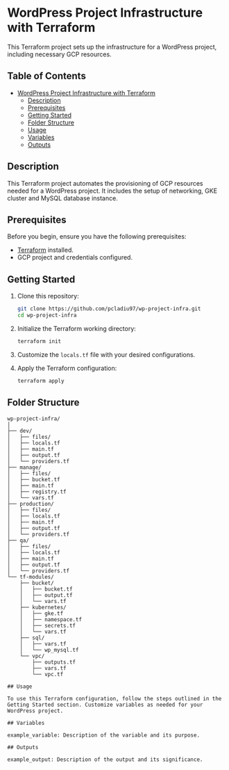 # WordPress Project Infrastructure with Terraform

This Terraform project sets up the infrastructure for a WordPress project, including necessary GCP resources.

## Table of Contents

- [WordPress Project Infrastructure with Terraform](#wordpress-project-infrastructure-with-terraform)
  - [Description](#description)
  - [Prerequisites](#prerequisites)
  - [Getting Started](#getting-started)
  - [Folder Structure](#folder-structure)
  - [Usage](#usage)
  - [Variables](#variables)
  - [Outputs](#outputs)

## Description

This Terraform project automates the provisioning of GCP resources needed for a WordPress project. It includes the setup of networking, GKE cluster and MySQL database instance.

## Prerequisites

Before you begin, ensure you have the following prerequisites:

- [Terraform](https://www.terraform.io/downloads.html) installed.
- GCP project and credentials configured.

## Getting Started

1. Clone this repository:

    ```bash
    git clone https://github.com/pcladiu97/wp-project-infra.git
    cd wp-project-infra
    ```

2. Initialize the Terraform working directory:

    ```bash
    terraform init
    ```

3. Customize the `locals.tf` file with your desired configurations.

4. Apply the Terraform configuration:

    ```bash
    terraform apply
    ```

## Folder Structure

```plaintext
wp-project-infra/
│
├── dev/
│   ├── files/
│   ├── locals.tf
│   ├── main.tf
│   ├── output.tf
│   └── providers.tf
├── manage/
│   ├── files/
│   ├── bucket.tf
│   ├── main.tf
│   ├── registry.tf
│   └── vars.tf
├── production/
│   ├── files/
│   ├── locals.tf
│   ├── main.tf
│   ├── output.tf
│   └── providers.tf
├── qa/
│   ├── files/
│   ├── locals.tf
│   ├── main.tf
│   ├── output.tf
│   └── providers.tf
└── tf-modules/
    ├── bucket/
    │   ├── bucket.tf
    │   ├── output.tf
    │   └── vars.tf
    ├── kubernetes/
    │   ├── gke.tf
    │   ├── namespace.tf
    │   ├── secrets.tf
    │   └── vars.tf
    ├── sql/
    │   ├── vars.tf
    │   └── wp_mysql.tf
    └── vpc/
        ├── outputs.tf
        ├── vars.tf
        └── vpc.tf

## Usage

To use this Terraform configuration, follow the steps outlined in the Getting Started section. Customize variables as needed for your WordPress project.

## Variables

example_variable: Description of the variable and its purpose.

## Outputs

example_output: Description of the output and its significance.